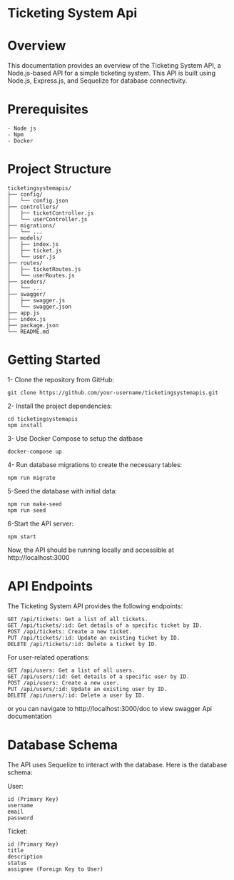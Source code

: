 # Ticketing System Api

# Overview
This documentation provides an overview of the Ticketing System API, a Node.js-based API for a simple ticketing system. This API is built using Node.js, Express.js, and Sequelize for database connectivity.
# Prerequisites
```
- Node js 
- Npm 
- Docker
```

# Project Structure
```
ticketingsystemapis/
├── config/
│   └── config.json
├── controllers/
│   ├── ticketController.js
│   └── userController.js
├── migrations/
│   └── ...
├── models/
│   ├── index.js
│   ├── ticket.js
│   └── user.js
├── routes/
│   ├── ticketRoutes.js
│   └── userRoutes.js
├── seeders/
│   └── ...
├── swagger/
│   ├── swagger.js
│   └── swagger.json
├── app.js
├── index.js
├── package.json
└── README.md
```

# Getting Started

1- Clone the repository from GitHub:
```shell
git clone https://github.com/your-username/ticketingsystemapis.git
```
2- Install the project dependencies:
```shell
cd ticketingsystemapis
npm install
```
3- Use Docker Compose to setup the datbase 
```shell
docker-compose up
```

4- Run database migrations to create the necessary tables:
```shell
npm run migrate
```

5-Seed the database with initial data:
```shell
npm run make-seed
npm run seed
```
6-Start the API server:
```shell
npm start
```
Now, the API should be running locally and accessible at http://localhost:3000

# API Endpoints
The Ticketing System API provides the following endpoints:

```
GET /api/tickets: Get a list of all tickets.
GET /api/tickets/:id: Get details of a specific ticket by ID.
POST /api/tickets: Create a new ticket.
PUT /api/tickets/:id: Update an existing ticket by ID.
DELETE /api/tickets/:id: Delete a ticket by ID.
```

For user-related operations:
```
GET /api/users: Get a list of all users.
GET /api/users/:id: Get details of a specific user by ID.
POST /api/users: Create a new user.
PUT /api/users/:id: Update an existing user by ID.
DELETE /api/users/:id: Delete a user by ID.
```

or you can navigate to http://localhost:3000/doc to view swagger Api documentation


# Database Schema
The API uses Sequelize to interact with the database. Here is the database schema:

User:
```
id (Primary Key)
username
email
password
```
Ticket:
```
id (Primary Key)
title
description
status
assignee (Foreign Key to User)
```


